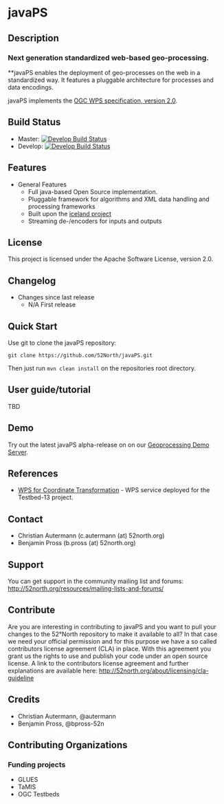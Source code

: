 # javaPS

## Description

### Next generation standardized web-based geo-processing.

**javaPS enables the deployment of geo-processes on the web in a standardized way. It features a pluggable architecture for processes and data encodings.

javaPS implements the [OGC WPS specification, version 2.0](http://docs.opengeospatial.org/is/14-065/14-065.html).

## Build Status
* Master: [![Develop Build Status](https://travis-ci.org/52North/javaPS.png?branch=master)](https://travis-ci.org/52North/javaPS)
* Develop: [![Develop Build Status](https://travis-ci.org/52North/javaPS.png?branch=develop)](https://travis-ci.org/52North/javaPS)

## Features
* General Features
  * Full java-based Open Source implementation.
  * Pluggable framework for algorithms and XML data handling and processing frameworks
  * Built upon the [iceland project](https://github.com/52North/iceland)
  * Streaming de-/encoders for inputs and outputs

## License

This project is licensed under the Apache Software License, version 2.0.

## Changelog

  * Changes since last release
    * N/A First release

## Quick Start

Use git to clone the javaPS repository:

```
git clone https://github.com/52North/javaPS.git
```

Then just run `mvn clean install` on the repositories root directory.

## User guide/tutorial

TBD

## Demo

Try out the latest javaPS alpha-release on on our [Geoprocessing Demo Server](http://geoprocessing.demo.52north.org/).

## References

* [WPS for Coordinate Transformation](http://ows.dev.52north.org:8080/javaps/service?request=GetCapabilities&service=WPS) - WPS service deployed for the Testbed-13 project.

## Contact

 * Christian Autermann (c.autermann (at) 52north.org)
 * Benjamin Pross (b.pross (at) 52north.org)

## Support

You can get support in the community mailing list and forums:
http://52north.org/resources/mailing-lists-and-forums/

## Contribute

Are you are interesting in contributing to javaPS and you want to pull your changes to the 52°North repository to make it available to all?
In that case we need your official permission and for this purpose we have a so called contributors license agreement (CLA) in place. With this agreement you grant us the rights to use and publish your code under an open source license.
A link to the contributors license agreement and further explanations are available here:
http://52north.org/about/licensing/cla-guideline

## Credits

 * Christian Autermann, @autermann
 * Benjamin Pross, @bpross-52n

## Contributing Organizations

### Funding projects

 * GLUES
 * TaMIS
 * OGC Testbeds

